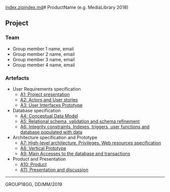 [index.zip](uploads/27294fbe8a56e84f928a7e180b743577/index.zip)[index.md](uploads/1b6a2df365270b709b1e5b6b77a0d012/index.md)# ProductName (e.g. MediaLibrary 2018)

## Project

### Team

* Group member 1 name, email
* Group member 2 name, email
* Group member 3 name, email
* Group member 4 name, email

### Artefacts

* User Requirements specification
  * [A1: Project presentation](a1)
  * [A2: Actors and User stories](a2)
  * [A3: User Interfaces Prototype](a3)
* Database specification
  * [A4: Conceptual Data Model](a4)
  * [A5: Relational schema, validation and schema refinement](a5)
  * [A6: Integrity constraints. Indexes, triggers, user functions and database populated with data](a6)
* Architecture specification and Prototype
  * [A7: High-level architecture. Privileges. Web resources specification](a7)
  * [A8: Vertical Prototype](a8)
  * [A9: Main Accesses to the database and transactions](a9)
* Product and Presentation
  * [A10: Product](a10)
  * [A11: Presentation and discussion](a11)

***
GROUP18GG, DD/MM/2019
